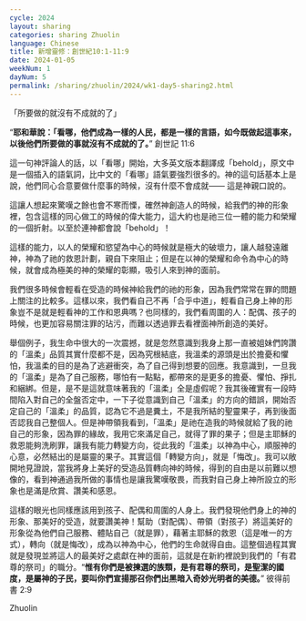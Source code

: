 ```yaml
---
cycle: 2024
layout: sharing
categories: sharing Zhuolin
language: Chinese
title: 新增靈修：創世紀10:1-11:9
date: 2024-01-05
weekNum: 1
dayNum: 5
permalink: /sharing/zhuolin/2024/wk1-day5-sharing2.html
---
```


「所要做的就沒有不成就的了」

“**耶和華說：「看哪，他們成為一樣的人民，都是一樣的言語，如今既做起這事來，以後他們所要做的事就沒有不成就的了。**”
‭‭創世記‬ ‭11:6‬ ‭

這一句神評論人的話，以「看哪」開始，大多英文版本翻譯成「behold」，原文中是一個插入的語氣詞，比中文的「看哪」語氣要強烈很多的。神的這句話基本上是說，他們同心合意要做什麼事的時候，沒有什麼不會成就—— 這是神親口說的。

這讓人想起來驚嘆之餘也會不寒而慄，確然神創造人的時候，給我們的神的形象裡，包含這樣的同心做工的時候的偉大能力，這大約也是祂三位一體的能力和榮耀的一個折射。以至於連神都會說「behold」！

這樣的能力，以人的榮耀和慾望為中心的時候就是極大的破壞力，讓人越發遠離神，神為了祂的救恩計劃，親自下來阻止；但是在以神的榮耀和命令為中心的時候，就會成為極美的神的榮耀的彰顯，吸引人來到神的面前。

我們很多時候會輕看在受造的時候神給我們的祂的形象，因為我們常常在罪的問題上關注的比較多。這樣以來，我們看自己不再「合乎中道」，輕看自己身上神的形象豈不是就是輕看神的工作和恩典嗎？也同樣的，我們看周圍的人：配偶、孩子的時候，也更加容易關注罪的玷污，而難以透過罪去看裡面神所創造的美好。

舉個例子，我生命中很大的一次震撼，就是忽然意識到我身上那一直被姐妹們誇讚的「溫柔」品質其實什麼都不是，因為究根結底，我溫柔的源頭是出於擔憂和懼怕，我溫柔的目的是為了逃避衝突，為了自己得到想要的回應。我意識到，一旦我的「溫柔」是為了自己服務，哪怕有一點點，都帶來的是更多的擔憂、懼怕、掙扎和綑綁。但是，是不是這就意味著我的「溫柔」全是虛假呢？我其後確實有一段時間陷入對自己的全盤否定中，一下子從意識到自己「溫柔」的方向的錯誤，開始否定自己的「溫柔」的品質，認為它不過是糞土，不是我所結的聖靈果子，再到後面否認我自己整個人。但是神帶領我看到，「溫柔」是祂在造我的時候就給了我的祂自己的形象，因為罪的緣故，我用它來滿足自己，就得了罪的果子；但是主耶穌的救恩能夠洗刷罪，讓我有能力轉變方向，從此我的「溫柔」以神為中心，順服神的心意，必然結出的是屬靈的果子。其實這個「轉變方向」，就是「悔改」。我可以敞開地見證說，當我將身上美好的受造品質轉向神的時候，得到的自由是以前難以想像的，看到神通過我所做的事情也是讓我驚嘆敬畏，而我對自己身上神所設立的形象也是滿是欣賞、讚美和感恩。

這樣的眼光也同樣應該用到孩子、配偶和周圍的人身上。我們發現他們身上的神的形象、那美好的受造，就要讚美神！幫助（對配偶）、帶領（對孩子）將這美好的形象從為他們自己服務、體貼自己（就是罪），藉著主耶穌的救恩（這是唯一的方式），轉向（就是悔改），成為以神為中心，他們的生命就得自由。這整個過程其實就是發現並將這人的最美好之處獻在神的面前，這就是在新約裡說到我們的「有君尊的祭司」的職分。“**惟有你們是被揀選的族類，是有君尊的祭司，是聖潔的國度，是屬神的子民，要叫你們宣揚那召你們出黑暗入奇妙光明者的美德。**” ‭彼得前書‬ ‭2:9‬ 

Zhuolin
